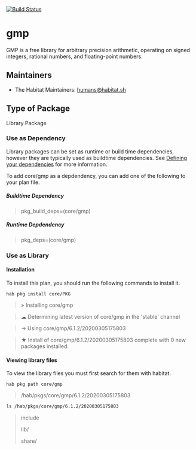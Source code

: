 [![Build Status](https://dev.azure.com/chefcorp-partnerengineering/Chef%20Base%20Plans/_apis/build/status/chef-base-plans.gmp?branchName=master)](https://dev.azure.com/chefcorp-partnerengineering/Chef%20Base%20Plans/_build/latest?definitionId=86&branchName=master)

# gmp

GMP is a free library for arbitrary precision arithmetic, operating on signed integers, rational numbers, and floating-point numbers.

## Maintainers

* The Habitat Maintainers: <humans@habitat.sh>

## Type of Package

Library Package

### Use as Dependency

Library packages can be set as runtime or build time dependencies, however they are typically used as buildtime dependencies. See [Defining your dependencies](https://www.habitat.sh/docs/developing-packages/developing-packages/#sts=Define%20Your%20Dependencies) for more information.

To add core/gmp as a depdendency, you can add one of the following to your plan file.

##### Buildtime Dependency

> pkg_build_deps=(core/gmp)

##### Runtime Depdendency

> pkg_deps=(core/gmp)

### Use as Library

#### Installation

To install this plan, you should run the following commands to install it.

`hab pkg install core/PKG`

> » Installing core/gmp

> ☁ Determining latest version of core/gmp in the 'stable' channel

> → Using core/gmp/6.1.2/20200305175803

> ★ Install of core/gmp/6.1.2/20200305175803 complete with 0 new packages installed.

#### Viewing library files

To view the library files you must first search for them with habitat.

`hab pkg path core/gmp`

> /hab/pkgs/core/gmp/6.1.2/20200305175803

```bash
ls /hab/pkgs/core/gmp/6.1.2/20200305175803
```
> include
>
> lib/
>
> share/
